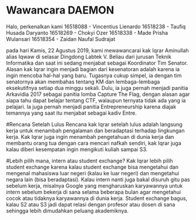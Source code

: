 # Wawancara DAEMON 

Halo, perkenalkan kami
16518088 - Vincentius Lienardo
16518238 - Taufiq Husada Daryanto
16518269 - Chokyi Ozer
16518338 - Made Prisha Wulansari
16518354 - Zaidan Naufal Sudrajat

pada hari Kamis, 22 Agustus 2019, kami mewawancarai kak Iqrar Aminullah alias Iqwaw di selasar Dingdong Labtek V. Beliau dari jurusan Teknik Informatika dan saat ini sedang menjabat sebagai Koordinator Tim Senator. Alasan kak Iqrar ingin menjadi bagian dari  kesenatoran adalah karena ia ingin mencoba hal-hal yang baru. Tugasnya cukup simpel, ia dengan tim senatornya akan membahas tentang KM dan lembaga-lembaga eksekutifnya setiap dua minggu sekali. Dulu, ia juga pernah menjadi panitia Arkavidia 2017 sebagai panitia lomba Capture The Flag, dengan alasan agar siapa tahu dapat belajar tentang CTF, walaupun ternyata tidak ada yang ia pelajari. Ia juga pernah menjadi panitia Entrepreneurship karena diajak temannya yang saat itu menjabat sebagai kadiv Entre.

#Rencana Setelah Lulus
Rencana kak Iqrar setelah lulus adalah langsung kerja untuk menambah pengalaman dan beradaptasi terhadap lingkungan kerja. Kak Iqrar juga ingin menambah pengetahuan di dunia kerja dan membantu orang tua dengan cara mencari nafkah sendiri, kak Iqrar juga kalau diberi kesempatan ingin mengikuti kuliah sampai S3.

#Lebih pilih mana, intern atau student exchange?
Kak Iqrar lebih pilih student exchange karena kalau student exchange bisa mengetahui dan mengenal mahasiswa luar negeri (kalau ke luar negeri) dan mengetahui negara lain (bisa beradaptasi). Kalau intern nanti juga bakal disuruh gitu pas sebelum kerja, misalnya Google yang mengharuskan karyawannya untuk intern sebelum bekerja di sana selama beberapa bulan agar mengetahui cocok atau tidaknya karyawannya di dunia kerja. Student exchange bagus, kalau S2 atau S3 jadi dapat relasi dengan profesor atau dosen di sana sehingga lebih dimudahkan peluang akademiknya.
